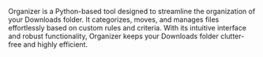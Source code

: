 Organizer is a Python-based tool designed to streamline the organization of your Downloads folder. It categorizes, moves, and manages files effortlessly based on custom rules and criteria. With its intuitive interface and robust functionality, Organizer keeps your Downloads folder clutter-free and highly efficient.
